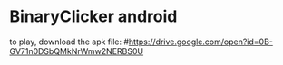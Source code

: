 # BinaryClicker android

to play, download the apk file: #https://drive.google.com/open?id=0B-GV71n0DSbQMkNrWmw2NERBS0U
